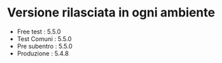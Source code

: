 # Versione rilasciata in ogni ambiente

- Free test : 5.5.0
- Test Comuni : 5.5.0
- Pre subentro : 5.5.0
- Produzione : 5.4.8
